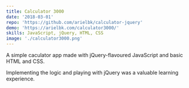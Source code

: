 ```yaml
---
title: Calculator 3000
date: '2018-03-01'
repo: 'https://github.com/arielbk/calculator-jquery'
demo: 'https://arielbk.com/calculator3000/'
skills: JavaScript, jQuery, HTML, CSS
image: './calculator3000.png'
---
```

A simple caculator app made with jQuery-flavoured JavaScript and basic HTML and CSS.

Implementing the logic and playing with jQuery was a valuable learning experience.